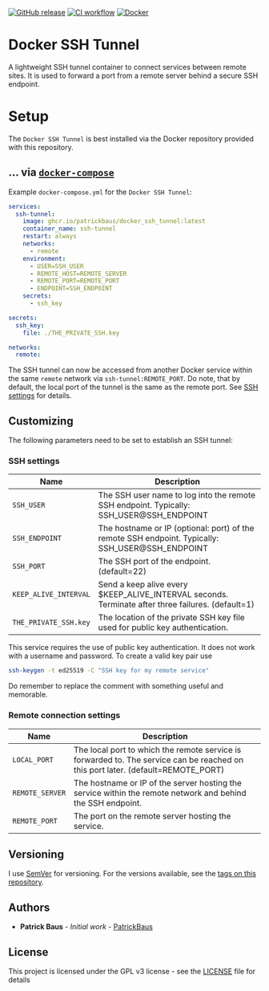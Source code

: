 [![GitHub release](https://img.shields.io/github/release/PatrickBaus/docker_ssh_tunnel.svg)](../../releases/latest)
[![CI workflow](https://img.shields.io/github/actions/workflow/status/PatrickBaus/docker_ssh_tunnel/ci.yml?branch=master&label=ci&logo=github)](../../actions?workflow=ci)
[![Docker](https://img.shields.io/badge/docker-%230db7ed.svg?style=flat&logo=docker&logoColor=white)](../../pkgs/container/docker_ssh_tunnel)
# Docker SSH Tunnel
A lightweight SSH tunnel container to connect services between remote sites. It is used to forward a port from a remote
server behind a secure SSH endpoint.

# Setup
The `Docker SSH Tunnel` is best installed via the Docker repository provided with this repository.

## ... via [`docker-compose`](https://github.com/docker/compose)

Example `docker-compose.yml` for the `Docker SSH Tunnel`:
```yaml
services:
  ssh-tunnel:
    image: ghcr.io/patrickbaus/docker_ssh_tunnel:latest
    container_name: ssh-tunnel
    restart: always
    networks:
      - remote
    environment:
      - USER=SSH_USER
      - REMOTE_HOST=REMOTE_SERVER
      - REMOTE_PORT=REMOTE_PORT
      - ENDPOINT=SSH_ENDPOINT
    secrets:
      - ssh_key

secrets:
  ssh_key:
    file: ./THE_PRIVATE_SSH.key

networks:
  remote:
```

The SSH tunnel can now be accessed from another Docker service within the same `remote` network via
`ssh-tunnel:REMOTE_PORT`. Do note, that by default, the local port of the tunnel is the same as the remote port. See
[SSH settings](#ssh-settings) for details.

## Customizing
The following parameters need to be set to establish an SSH tunnel:

### SSH settings

| Name                  | Description                                                                                       |
|-----------------------|---------------------------------------------------------------------------------------------------|
| `SSH_USER`            | The SSH user name to log into the remote SSH endpoint. Typically: SSH_USER@SSH_ENDPOINT           |
| `SSH_ENDPOINT`        | The hostname or IP (optional: port) of the remote SSH endpoint. Typically: SSH_USER@SSH_ENDPOINT  |
| `SSH_PORT`            | The SSH port of the endpoint. (default=22)                                                        |
| `KEEP_ALIVE_INTERVAL` | Send a keep alive every $KEEP_ALIVE_INTERVAL seconds. Terminate after three failures. (default=1) |
| `THE_PRIVATE_SSH.key` | The location of the private SSH key file used for public key authentication.                      |

This service requires the use of public key authentication. It does not work with a username and password. To create a
valid key pair use
```bash
ssh-keygen -t ed25519 -C "SSH key for my remote service"
```
Do remember to replace the comment with something useful and memorable.

### Remote connection settings

| Name                  | Description                                                                                                                       |
|-----------------------|-----------------------------------------------------------------------------------------------------------------------------------|
| `LOCAL_PORT`          | The local port to which the remote service is forwarded to. The service can be reached on this port later. (default=REMOTE_PORT)  |
| `REMOTE_SERVER`       | The hostname or IP of the server hosting the service within the remote network and behind the SSH endpoint.                       |
| `REMOTE_PORT`         | The port on the remote server hosting the service.                                                                                |


## Versioning
I use [SemVer](http://semver.org/) for versioning. For the versions available, see the
[tags on this repository](../../tags).

## Authors
* **Patrick Baus** - *Initial work* - [PatrickBaus](https://github.com/PatrickBaus)

## License
This project is licensed under the GPL v3 license - see the [LICENSE](LICENSE) file for details
